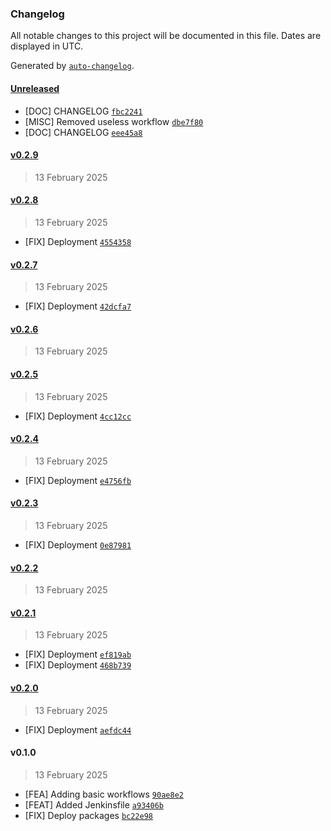 ### Changelog

All notable changes to this project will be documented in this file. Dates are displayed in UTC.

Generated by [`auto-changelog`](https://github.com/CookPete/auto-changelog).

#### [Unreleased](https://github.com/C14-studio/.github/compare/v0.2.9...HEAD)

- [DOC] CHANGELOG [`fbc2241`](https://github.com/C14-studio/.github/commit/fbc2241a9e6af6a6cf31167795302151b504d82c)
- [MISC] Removed useless workflow [`dbe7f80`](https://github.com/C14-studio/.github/commit/dbe7f806a9bb1a697582ed802e842ea854ada040)
- [DOC] CHANGELOG [`eee45a8`](https://github.com/C14-studio/.github/commit/eee45a8767045bbd1383e2e9d48d98999057eb91)

#### [v0.2.9](https://github.com/C14-studio/.github/compare/v0.2.8...v0.2.9)

> 13 February 2025

#### [v0.2.8](https://github.com/C14-studio/.github/compare/v0.2.7...v0.2.8)

> 13 February 2025

- [FIX] Deployment [`4554358`](https://github.com/C14-studio/.github/commit/4554358445b2f4ef77a68cc34858acf6d2bde577)

#### [v0.2.7](https://github.com/C14-studio/.github/compare/v0.2.6...v0.2.7)

> 13 February 2025

- [FIX] Deployment [`42dcfa7`](https://github.com/C14-studio/.github/commit/42dcfa763d27ee4ac96c248d403b1f84712edeba)

#### [v0.2.6](https://github.com/C14-studio/.github/compare/v0.2.5...v0.2.6)

> 13 February 2025

#### [v0.2.5](https://github.com/C14-studio/.github/compare/v0.2.4...v0.2.5)

> 13 February 2025

- [FIX] Deployment [`4cc12cc`](https://github.com/C14-studio/.github/commit/4cc12cc32602de1272b5324c6892d2f2b282e625)

#### [v0.2.4](https://github.com/C14-studio/.github/compare/v0.2.3...v0.2.4)

> 13 February 2025

- [FIX] Deployment [`e4756fb`](https://github.com/C14-studio/.github/commit/e4756fb0626c8ea5984f2670b6a76d7093148802)

#### [v0.2.3](https://github.com/C14-studio/.github/compare/v0.2.2...v0.2.3)

> 13 February 2025

- [FIX] Deployment [`0e87981`](https://github.com/C14-studio/.github/commit/0e879812be408c7cb9a13b7770d90347086f690f)

#### [v0.2.2](https://github.com/C14-studio/.github/compare/v0.2.1...v0.2.2)

> 13 February 2025

#### [v0.2.1](https://github.com/C14-studio/.github/compare/v0.2.0...v0.2.1)

> 13 February 2025

- [FIX] Deployment [`ef819ab`](https://github.com/C14-studio/.github/commit/ef819ab9be94209427ab2a6e7e78241aaf953c0f)
- [FIX] Deployment [`468b739`](https://github.com/C14-studio/.github/commit/468b7395d6a9744fb87fc861ed7d4e81dfda5e61)

#### [v0.2.0](https://github.com/C14-studio/.github/compare/v0.1.0...v0.2.0)

> 13 February 2025

- [FIX] Deployment [`aefdc44`](https://github.com/C14-studio/.github/commit/aefdc44071923ee977a20e62e24cfc46c0788a8b)

#### v0.1.0

> 13 February 2025

- [FEA] Adding basic workflows [`90ae8e2`](https://github.com/C14-studio/.github/commit/90ae8e2d6f227c263a6406e283bf70387b04a1ef)
- [FEAT] Added Jenkinsfile [`a93406b`](https://github.com/C14-studio/.github/commit/a93406b023589d0d97684bb53ae748875448451a)
- [FIX] Deploy packages [`bc22e98`](https://github.com/C14-studio/.github/commit/bc22e98c3cf21add6742c23f0cbc269a42288187)
